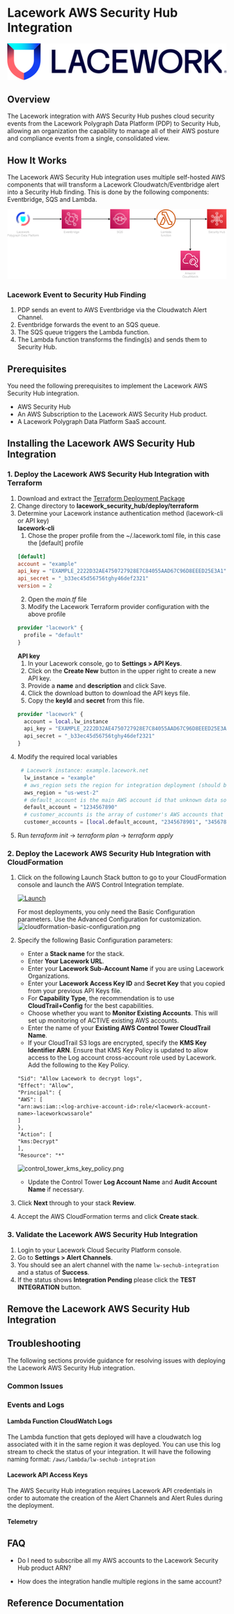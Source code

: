 # Lacework AWS Security Hub Integration

![Lacework](docs/images/lacework.png)

## Overview
The Lacework integration with AWS Security Hub pushes cloud security events from the Lacework Polygraph Data Platform (PDP) to Security Hub, allowing an 
organization the capability to manage all of their AWS posture and compliance events from a single, consolidated view.

## How It Works
The Lacework AWS Security Hub integration uses multiple self-hosted AWS components that will transform a Lacework 
Cloudwatch/Eventbridge alert into a Security Hub finding. This is done by the following components: Eventbridge, SQS and 
Lambda. 


![Security Hub Integration Flow](docs/images/aws-security-hub.png)

### Lacework Event to Security Hub Finding

1. PDP sends an event to AWS Eventbridge via the Cloudwatch Alert Channel.
2. Eventbridge forwards the event to an SQS queue.
3. The SQS queue triggers the Lambda function.
4. The Lambda function transforms the finding(s) and sends them to Security Hub.

## Prerequisites
You need the following prerequisites to implement the Lacework AWS Security Hub integration.

- AWS Security Hub 
- An AWS Subscription to the Lacework AWS Security Hub product.
- A Lacework Polygraph Data Platform SaaS account. 

## Installing the Lacework AWS Security Hub Integration

### 1. Deploy the Lacework AWS Security Hub Integration with Terraform

1. Download and extract the [Terraform Deployment Package](https://lacework-alliances.s3.us-west-2.amazonaws.com/lacework-aws-security-hub/terraform/lacework_security_hub.zip)
2. Change directory to **lacework_security_hub/deploy/terraform**
3. Determine your Lacework instance authentication method (lacework-cli or API key)  
   **lacework-cli**
   1. Chose the proper profile from the ~/.lacework.toml file, in this case the [default] profile
   ```toml
   [default]
   account = "example"
   api_key = "EXAMPLE_2222D32AE4750727928E7C84055AAD67C96D8EEED25E3A1"
   api_secret = "_b33ec45d56756tghy46def2321"
   version = 2
   ```
   2. Open the *main.tf* file
   3. Modify the Lacework Terraform provider configuration with the above profile
   ```terraform
   provider "lacework" {
     profile = "default"
   }
   ```  
   **API key**
   1. In your Lacework console, go to **Settings > API Keys**.
   2. Click on the **Create New** button in the upper right to create a new API key.
   3. Provide a **name** and **description** and click Save.
   4. Click the download button to download the API keys file.
   5. Copy the **keyId** and **secret** from this file.
   ```terraform
   provider "lacework" {
     account = local.lw_instance
     api_key = "EXAMPLE_2222D32AE4750727928E7C84055AAD67C96D8EEED25E3A1"
     api_secret = "_b33ec45d56756tghy46def2321"
   }
   ```
4. Modify the required local variables 
   ```terraform
    # Lacework instance: example.lacework.net
     lw_instance = "example"
     # aws_region sets the region for integration deployment (should be the same as your Security Hub instance)
     aws_region = "us-west-2"
     # default_account is the main AWS account id that unknown data sources will be mapped to in Security Hub
     default_account = "1234567890"
     # customer_accounts is the array of customer's AWS accounts that are configured in Lacework,
     customer_accounts = [local.default_account, "2345678901", "3456789012"]
   ```
5. Run *terraform init* -> *terraform plan* -> *terraform apply*

### 2. Deploy the Lacework AWS Security Hub Integration with CloudFormation

1. Click on the following Launch Stack button to go to your CloudFormation console and launch the AWS Control Integration template.

   [![Launch](https://user-images.githubusercontent.com/6440106/153987820-e1f32423-1e69-416d-8bca-2ee3a1e85df1.png)](https://console.aws.amazon.com/cloudformation/home?#/stacks/create/review?templateURL=https://lacework-alliances.s3.us-west-2.amazonaws.com/lacework-control-tower-cfn/templates/control-tower-integration.template.yml)

   For most deployments, you only need the Basic Configuration parameters. Use the Advanced Configuration for customization.
   ![cloudformation-basic-configuration.png](https://docs.lacework.com/assets/images/cloudformation-basic-configuration-33cb25c21212c3aae060d8f6d064bed8.png)
2. Specify the following Basic Configuration parameters:
    * Enter a **Stack name** for the stack.
    * Enter **Your Lacework URL**.
    * Enter your **Lacework Sub-Account Name** if you are using Lacework Organizations.
    * Enter your **Lacework Access Key ID** and **Secret Key** that you copied from your previous API Keys file.
    * For **Capability Type**, the recommendation is to use **CloudTrail+Config** for the best capabilities.
    * Choose whether you want to **Monitor Existing Accounts**. This will set up monitoring of ACTIVE existing AWS accounts.
    * Enter the name of your **Existing AWS Control Tower CloudTrail Name**.
    * If your CloudTrail S3 logs are encrypted, specify the **KMS Key Identifier ARN**. Ensure that KMS Key Policy is updated to allow access to the Log account cross-account role used by Lacework. Add the following to the Key Policy.
   ```
   "Sid": "Allow Lacework to decrypt logs",
   "Effect": "Allow",
   "Principal": {
   "AWS": [
   "arn:aws:iam::<log-archive-account-id>:role/<lacework-account-name>-laceworkcwssarole"
   ]
   },
   "Action": [
   "kms:Decrypt"
   ],
   "Resource": "*"
   ```
   ![control_tower_kms_key_policy.png](https://docs.lacework.com/assets/images/control_tower_kms_key_policy-ba8f68668bb3cadc57c74364a5a657d3.png)
    * Update the Control Tower **Log Account Name** and **Audit Account Name** if necessary.
3. Click **Next** through to your stack **Review**.
4. Accept the AWS CloudFormation terms and click **Create stack**.

### 3. Validate the Lacework AWS Security Hub Integration

1. Login to your Lacework Cloud Security Platform console.
2. Go to **Settings > Alert Channels**.
3. You should see an alert channel with the name `lw-sechub-integration` and a status of **Success**.
4. If the status shows **Integration Pending** please click the **TEST INTEGRATION** button.

## Remove the Lacework AWS Security Hub Integration


## Troubleshooting
The following sections provide guidance for resolving issues with deploying the Lacework AWS Security Hub integration.

### Common Issues

### Events and Logs

#### Lambda Function CloudWatch Logs

The Lambda function that gets deployed will have a cloudwatch log associated with it in the same region it was deployed. You can use this log stream
to check the status of your integration. It will have the following naming format: `/aws/lambda/lw-sechub-integration`

#### Lacework API Access Keys
The AWS Security Hub integration requires Lacework API credentials in order to automate the creation of the Alert Channels and Alert Rules during the deployment.

#### Telemetry


## FAQ

* Do I need to subscribe all my AWS accounts to the Lacework Security Hub product ARN?


* How does the integration handle multiple regions in the same account?


## Reference Documentation